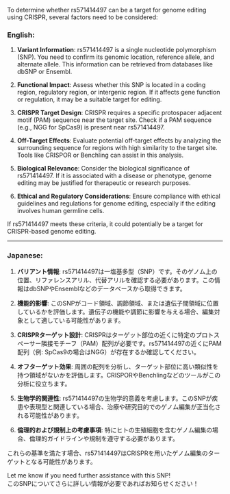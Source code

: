 To determine whether rs571414497 can be a target for genome editing using CRISPR, several factors need to be considered:

### English:
1. **Variant Information**: rs571414497 is a single nucleotide polymorphism (SNP). You need to confirm its genomic location, reference allele, and alternate allele. This information can be retrieved from databases like dbSNP or Ensembl.

2. **Functional Impact**: Assess whether this SNP is located in a coding region, regulatory region, or intergenic region. If it affects gene function or regulation, it may be a suitable target for editing.

3. **CRISPR Target Design**: CRISPR requires a specific protospacer adjacent motif (PAM) sequence near the target site. Check if a PAM sequence (e.g., NGG for SpCas9) is present near rs571414497.

4. **Off-Target Effects**: Evaluate potential off-target effects by analyzing the surrounding sequence for regions with high similarity to the target site. Tools like CRISPOR or Benchling can assist in this analysis.

5. **Biological Relevance**: Consider the biological significance of rs571414497. If it is associated with a disease or phenotype, genome editing may be justified for therapeutic or research purposes.

6. **Ethical and Regulatory Considerations**: Ensure compliance with ethical guidelines and regulations for genome editing, especially if the editing involves human germline cells.

If rs571414497 meets these criteria, it could potentially be a target for CRISPR-based genome editing.

---

### Japanese:
1. **バリアント情報**: rs571414497は一塩基多型（SNP）です。そのゲノム上の位置、リファレンスアリル、代替アリルを確認する必要があります。この情報はdbSNPやEnsemblなどのデータベースから取得できます。

2. **機能的影響**: このSNPがコード領域、調節領域、または遺伝子間領域に位置しているかを評価します。遺伝子の機能や調節に影響を与える場合、編集対象として適している可能性があります。

3. **CRISPRターゲット設計**: CRISPRはターゲット部位の近くに特定のプロトスペーサー隣接モチーフ（PAM）配列が必要です。rs571414497の近くにPAM配列（例: SpCas9の場合はNGG）が存在するか確認してください。

4. **オフターゲット効果**: 周囲の配列を分析し、ターゲット部位に高い類似性を持つ領域がないかを評価します。CRISPORやBenchlingなどのツールがこの分析に役立ちます。

5. **生物学的関連性**: rs571414497の生物学的意義を考慮します。このSNPが疾患や表現型と関連している場合、治療や研究目的でのゲノム編集が正当化される可能性があります。

6. **倫理的および規制上の考慮事項**: 特にヒトの生殖細胞を含むゲノム編集の場合、倫理的ガイドラインや規制を遵守する必要があります。

これらの基準を満たす場合、rs571414497はCRISPRを用いたゲノム編集のターゲットとなる可能性があります。

Let me know if you need further assistance with this SNP!  
このSNPについてさらに詳しい情報が必要であればお知らせください！